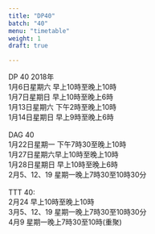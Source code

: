 ```yaml
---
title: "DP40"
batch: "40"
menu: "timetable"
weight: 1
draft: true

---
```


DP 40 2018年<br>
1月6日星期六 早上10時至晚上10時 <br>
1月7日星期日 早上10時至晚上6時<br>
1月13日星期六 下午2時至晚上10時 <br>
1月14日星期日 早上9時至晚上6時<br>
<br>
DAG 40<br>
1月22日星期一 下午7時30至晚上10時<br>
1月27日星期六早上10時至晚上10時 <br>
1月28日星期日 早上10時至晚上6時<br>
2月5、12、19 星期一晚上7時30至10時30分<br>
<br>
TTT 40:<br>
2月24 早上10時至晚上10時<br>
3月5、12、19 星期一晚上7時30至10時30分<br>
4月9 星期一晚上7時30至10時(重聚)<br>